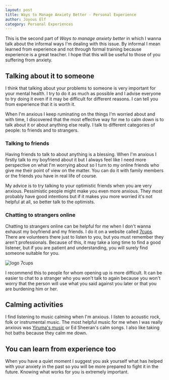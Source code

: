```yaml
---
layout: post
title: Ways to Manage Anxiety Better - Personal Experience
author: Joyous Elf
category: Personal Experiences
---
```

This is the second part of _Ways to manage anxiety better_ in which I wanna talk about the informal ways I'm dealing with this issue. By informal I mean learned from experience and not through formal training because experience is a great teacher. I hope that this will be useful to those of you suffering from anxiety.

## Talking about it to someone

I think that talking about your problems to someone is very important for your mental health. I try to do it as much as possible and I advise everyone to try doing it even if it may be difficult for different reasons. I can tell you from experience that it is worth it.

When I'm anxious I keep ruminating on the things I'm worried about and with time, I discovered that the most effective way for me to calm down is to talk about it or about anything else really. I talk to different categories of people: to friends and to strangers.

### Talking to friends

Having friends to talk to about anything is a blessing. When I'm anxious I firstly talk to my boyfriend about it but I always feel like I need more perspective on what I'm worrying about so I turn to my online friends who give me their point of view on the matter. You can do it with family members or the friends you have in real life of course.

My advice is to try talking to your optimistic friends when you are very anxious. Pessimistic people might make you even more anxious. They most probably have good intentions but if it makes you more worried it's not helpful at all, so better talk to the optimists.

### Chatting to strangers online

Chatting to strangers online can be helpful for me when I don't wanna exhaust my boyfriend and my friends. I do it on a website called [7cups](https://www.7cups.com/). There are volunteers there just to listen to you, but you must remember they aren't professionals. Because of this, it may take a long time to find a good listener, but if you are patient and understanding, you will surely find someone suitable for you.

![logo 7cups]({{site.baseurl}}/assets/images/logo_7cups.png)

I recommend this to people for whom opening up is more difficult. It can be easier to chat to a stranger who you won't talk to again because you won't worry that the person will use what you said against you later or that you are burdening him or her.

## Calming activities

I find listening to music calming when I'm anxious. I listen to acoustic rock, folk or instrumental music. The most helpful music for me when I was really anxious was [Yiruma's music](https://www.youtube.com/watch?v=8Z5EjAmZS1o) or Ed Sheeran's calm songs. I also like taking hot baths because they calm me down.

## You can learn from experience too

When you have a quiet moment I suggest you ask yourself what has helped with your anxiety in the past so you will be more prepared to fight it in the future. Knowing what works for you is extremely important.
